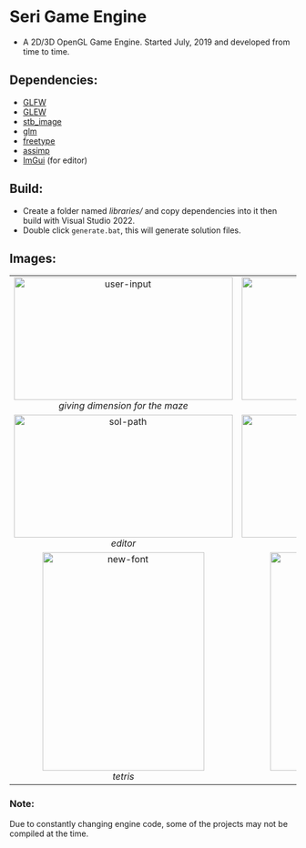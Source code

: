 # Seri Game Engine #
* A 2D/3D OpenGL Game Engine. Started July, 2019 and developed from time to time.
## Dependencies: ##
* [GLFW](https://www.glfw.org)
* [GLEW](http://glew.sourceforge.net)
* [stb_image](https://github.com/nothings/stb/blob/master/stb_image.h)
* [glm](https://github.com/g-truc/glm)
* [freetype](https://www.freetype.org)
* [assimp](https://github.com/assimp/assimp)
* [ImGui](https://github.com/ocornut/imgui) (for editor)
## Build: ##
* Create a folder named *libraries/* and copy dependencies into it then build with Visual Studio 2022.
* Double click `generate.bat`, this will generate solution files.
## Images: ##
<table>
    <tr>
        <td align="center">
            <img src="https://github.com/ssduman/seri-game-engine/blob/master/images/user-input.png" alt="user-input" width="384" height="216">
            <br />
            <i> giving dimension for the maze <i>
        </td>
        <td align="center">
            <img src="https://github.com/ssduman/seri-game-engine/blob/master/images/passage-solution.png" alt="sol-path" width="384" height="216">
            <br />
            <i> exit way of the maze <i>
        </td>
    </tr>
    <tr>
        <td align="center">
            <img src="https://github.com/ssduman/seri-game-engine/blob/master/images/editor.png" alt="sol-path" width="384" height="216">
            <br />
            <i> editor <i>
        </td>
        <td align="center">
            <img src="https://github.com/ssduman/seri-game-engine/blob/master/images/snake.png" alt="solved" width="384" height="216">
            <br />
            <i> snake <i>
        </td>
    </tr>
    <tr>
        <td align="center">
            <img src="https://github.com/ssduman/seri-game-engine/blob/master/images/tetris.png" alt="new-font" width="284" height="384">
            <br />
            <i> tetris <i>
        </td>
        <td align="center">
            <img src="https://github.com/ssduman/seri-game-engine/blob/master/images/mics.png" alt="solved-new-font" width="284" height="384">
            <br />
            <i> miscellaneous <i>
        </td>
    </tr>
</table>

### Note: ###
Due to constantly changing engine code, some of the projects may not be compiled at the time.
